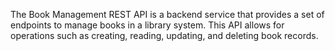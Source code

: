 The Book Management REST API is a backend service that provides a set of endpoints to manage books in a library system. This API allows for operations such as creating, reading, updating, and deleting book records.

